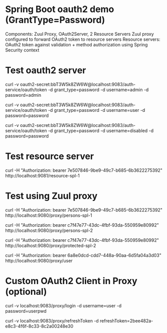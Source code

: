 # Spring Boot oauth2 demo (GrantType=Password)

Components: Zuul Proxy, OAuth2Server, 2 Resource Servers
Zuul proxy configured to forward OAuth2 token to resource servers
Resource servers:  OAuth2 token against validation + method authorization using Spring Security context 

# Test oauth2 server

curl -v oauth2-secret:bbT3W5k8ZW6W@localhost:9083/auth-service/oauth/token -d grant_type=password -d username=admin -d password=admin

curl -v oauth2-secret:bbT3W5k8ZW6W@localhost:9083/auth-service/oauth/token -d grant_type=password -d username=user -d password=password

curl -v oauth2-secret:bbT3W5k8ZW6W@localhost:9083/auth-service/oauth/token -d grant_type=password -d username=disabled -d password=password

# Test resource server

curl -H "Authorization: bearer 7e507846-9be9-49c7-b685-6b3622275392" http://localhost:9081/resource-spl-1

# Test using Zuul proxy

curl -H "Authorization: bearer 7e507846-9be9-49c7-b685-6b3622275392" http://localhost:9080/proxy/persons-spl-1

curl -H "Authorization: bearer c7f47e77-43dc-4fbf-93da-550959e80992" http://localhost:9080/proxy/persons-spl-2

curl -H "Authorization: bearer c7f47e77-43dc-4fbf-93da-550959e80992" http://localhost:9080/proxy/protected-spl-2

curl -H "Authorization: bearer 6a8e0dcd-cdd7-448a-90aa-6d5fa04a3d03" http://localhost:9080/proxy/user

# Custom OAuth2 Client in Proxy (optional)

curl -v localhost:9083/proxy/login -d username=user -d password=userpwd

curl -v localhost:9083/proxy/refreshToken -d refreshToken=2bee482a-e8c3-4f6f-8c33-8c2a00248e30

